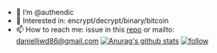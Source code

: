 - 👋 I’m @authendic
- 👀 Interested in: encrypt/decrypt/binary/bitcoin
- 📫 How to reach me: issue in this [repo](https://github.com/authendic/authendic/issues) or mailto: danielliwd86@gmail.com
[![Anurag's github stats](https://github-readme-stats.vercel.app/api?username=authendic&show_icons=true)](https://github.com/anuraghazra/github-readme-stats)
[![follow](https://shields.io//github/followers/authendic?label=Follow)]()
